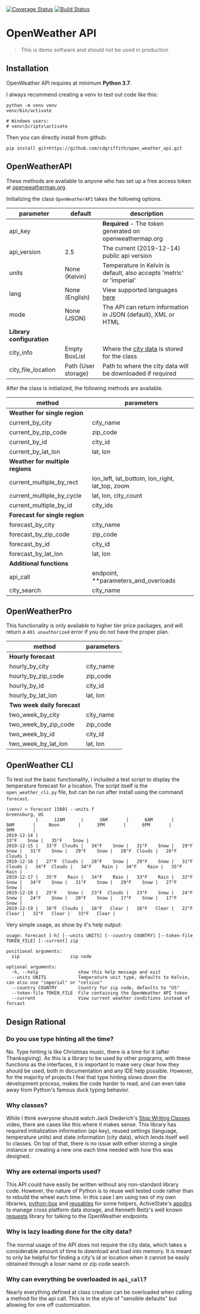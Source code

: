 [![Coverage Status](https://coveralls.io/repos/github/cdgriffith/open_weather_api/badge.svg?branch=development)](https://coveralls.io/github/cdgriffith/open_weather_api?branch=development)
[![Build Status](https://travis-ci.org/cdgriffith/open_weather_api.svg?branch=development)](https://travis-ci.org/cdgriffith/open_weather_api/branches)

# OpenWeather API 

> This is demo software and should not be used in production

## Installation

OpenWeather API requires at minimum **Python 3.7**.

I always recommend creating a venv to test out code like this:
```
python -m venv venv
venv/bin/activate

# Windows users: 
# venv\Scripts\activate 
```

Then you can directly install from github:
```
pip install git+https://github.com/cdgriffith/open_weather_api.git
```

## OpenWeatherAPI 

These methods are available to anyone who has set up a free access token at 
[openweathermap.org](https://openweathermap.org/appid).

Initializing the class `OpenWeatherAPI` takes the following options.

| parameter | default | description |
| --- | --- |  --- | 
| api_key | | **Required** - The token generated on openweathermap.org  |
| api_version | 2.5 | The current (2019-12-14) public api version  |
| units | None (Kelvin) | Temperature in Kelvin is default, also accepts 'metric' or 'imperial'  |
| lang | None (English) | View supported languages [here](https://openweathermap.org/current#multi) |
| mode | None (JSON) | The API can return information in JSON (default), XML or HTML  |
| **Library configuration** | |
| city_info | Empty BoxList | Where the [city data](http://bulk.openweathermap.org/sample/city.list.json.gz) is stored for the class |  
| city_file_location | Path (User storage) | Path to where the city data will be downloaded if required | 

After the class is initialized, the following methods are available. 

| method | parameters |
| --- | --- | 
| **Weather for single region** |  | 
| current_by_city | city_name | 
| current_by_zip_code | zip_code | 
| current_by_id | city_id | 
| current_by_lat_lon | lat, lon | 
| **Weather for multiple regions** | | 
| current_multiple_by_rect | lon_left, lat_bottom, lon_right, lat_top, zoom | 
| current_multiple_by_cycle | lat, lon, city_count | 
| current_multiple_by_id | city_ids | 
| **Forecast for single region** | | 
| forecast_by_city | city_name | 
| forecast_by_zip_code | zip_code | 
| forecast_by_id | city_id | 
| forecast_by_lat_lon | lat, lon | 
| **Additional functions** | |
| api_call | endpoint, **parameters_and_overloads  | 
| city_search | city_name | 

## OpenWeatherPro

This functionality is only available to higher tier price packages, and will return a `401 unauthorized` error if you
do not have the proper plan. 

| method | parameters |
| --- | --- |
| **Hourly forecast**  | | 
| hourly_by_city | city_name |
| hourly_by_zip_code | zip_code |
| hourly_by_id | city_id |
| hourly_by_lat_lon | lat, lon |
| **Two week daily forecast** | |
| two_week_by_city | city_name |
| two_week_by_zip_code | zip_code |
| two_week_by_id | city_id |
| two_week_by_lat_lon | lat, lon |

## OpenWeather CLI 

To test out the basic functionality, I included a test script to display the temperature forecast for a location.
The script itself is the `open_weather_cli.py` file, but can be run after install using the command `forecast`. 

```
(venv) > forecast 15601 --units f
Greensburg, US
           |      12AM      |      3AM       |      6AM       |      9AM       |     Noon       |      3PM       |      6PM       |      9PM       |
2019-12-14 |                                                                                                         33°F    Snow |   35°F    Snow |
2019-12-15 |   33°F  Clouds |   34°F    Snow |   31°F    Snow |   29°F    Snow |   31°F    Snow |   29°F    Snow |   28°F  Clouds |   26°F  Clouds |
2019-12-16 |   27°F  Clouds |   28°F    Snow |   29°F    Snow |   31°F  Clouds |   34°F  Clouds |   34°F    Rain |   34°F    Rain |   35°F    Rain |
2019-12-17 |   35°F    Rain |   34°F    Rain |   33°F    Rain |   32°F    Snow |   34°F    Snow |   31°F    Snow |   29°F    Snow |   27°F    Snow |
2019-12-18 |   25°F    Snow |   23°F  Clouds |   23°F    Snow |   24°F    Snow |   24°F    Snow |   20°F    Snow |   17°F    Snow |   17°F    Snow |
2019-12-19 |   16°F  Clouds |   16°F   Clear |   16°F   Clear |   22°F   Clear |   32°F   Clear |   33°F   Clear |

```

Very simple usage, as show by it's help output:

```
usage: forecast [-h] [--units UNITS] [--country COUNTRY] [--token-file TOKEN_FILE] [--current] zip

positional arguments:
  zip                   zip code

optional arguments:
  -h, --help               show this help message and exit
  --units UNITS            Temperature unit type, defaults to Kelvin, can also use "imperial" or "celsius"
  --country COUNTRY        Country for zip code, defaults to "US"
  --token-file TOKEN_FILE  File containing the OpenWeather API token
  --current                View current weather conditions instead of forcast
```

## Design Rational

### Do you use type hinting all the time?

No. Type hinting is like Christmas music, there is a time for it (after Thanksgiving). As this is a library to be 
used by other programs, with these functions as the interfaces, it is important to make very clear how they should be
used, both in documentation and any IDE help possible. However, for the majority of projects 
I feel that type hinting slows down the development process, makes the code harder to read, and can even take away
from Python's famous duck typing behavior. 

### Why classes?

While I think everyone should watch Jack Diederich's [Stop Writing Classes](https://www.youtube.com/watch?v=5ZKvwuZSiyc)
video, there are cases like this where it makes sense. This library has required initialization information (api key),
reused settings (language, temperature units) and state information (city data), which lends itself well to classes.
On top of that, there is no issue with either storing a single instance or creating a new one each time needed with
how this was designed. 

### Why are external imports used? 

This API could have easily be written without any non-standard library code. However, the nature of Python is to 
reuse well tested code rather than to rebuild the wheel each time. In this case I am using two of my own libraries, 
[python-box](https://github.com/cdgriffith/Box) and [reusables](https://github.com/cdgriffith/Reusables)
for some helpers, ActiveState's [appdirs](https://github.com/ActiveState/appdirs) to manage cross platform data storage,
and Kenneth Reitz's well known [requests](https://github.com/psf/requests) library 
for talking to the OpenWeather endpoints. 

### Why is lazy loading done for the city data? 

The normal usage of the API does not require the city data, which takes a considerable amount of time to download
and load into memory. It is meant to only be helpful for finding a city's id or location when it cannot be easily 
obtained through a loser name or zip code search. 

### Why can everything be overloaded in `api_call`?

Nearly everything defined at class creation can be overloaded when calling a method for the api call. This is 
in the style of "sensible defaults" but allowing for one off customization. 

